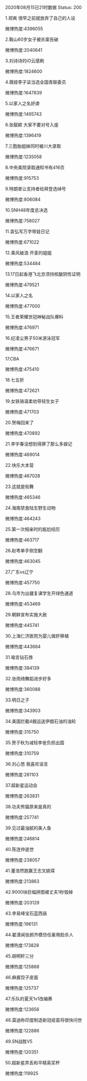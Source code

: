 2020年08月15日21时数据
Status: 200

1.郑爽 很早之前就放弃了自己的人设

微博热度:4396055

2.鞍山60岁女子被杀案告破

微博热度:2040641

3.刘诗诗的iO云感刷

微博热度:1824600

4.薇娅李子柒当选全国青联委员

微博热度:1647839

5.以家人之名好虐

微博热度:1495743

6.张靓颖 大家不要对号入座

微博热度:1396419

7.三胞胎姐妹同时被川大录取

微博热度:1235058

8.中央美院录取通知书有416页

微博热度:915753

9.特朗普让支持者给拜登选绰号

微博热度:806084

10.SNH48年度总决选

微博热度:758027

11.袁弘写万字带娃日记

微博热度:671022

12.乘风破浪 开麦的姐姐

微博热度:534484

13.17日起香港飞北京须持核酸阴性证明

微博热度:479521

14.以家人之名

微博热度:477000

15.王者荣耀世冠神秘战队爆料

微博热度:476971

16.纪凌尘男子50米游泳冠军

微博热度:476671

17.CBA

微博热度:475410

18.七五折

微博热度:472621

19.女铁骑温柔劝导轻生女子

微博热度:471703

20.贺梅回来了

微博热度:470892

21.李宇春没想到得罪了那么多娱记

微博热度:469014

22.快乐大本营

微博热度:467028

23.这就是街舞

微博热度:465346

24.海南禁食陆生野生动物

微博热度:464243

25.第一次相亲时的尴尬经历

微博热度:463717

26.赵粤单手侧空翻

微博热度:463045

27.广东vs辽宁

微博热度:457750

28.乌市为出疆复课学生开绿色通道

微博热度:453469

29.朝鲜宣布实施大赦

微博热度:445741

30.上海仁济医院为婴儿做肝移植

微博热度:443684

31.喻言钻石唇

微博热度:384139

32.张雨绮舞蹈进步好多

微博热度:360088

33.明日之子

微博热度:343903

34.美国拦截4艘运送伊朗石油的油轮

微博热度:315750

35.贺子秋为减轻李爸负担出国

微博热度:310759

36.刘心悠 我喜欢谣言

微博热度:281103

37.超新星运动会

微博热度:263831

38.功夫熊猫原来是真的

微博热度:257741

39.见过最油腻的美人鱼

微博热度:246814

40.陈连仲逝世

微博热度:238057

41.董浩然跑赢王志文姚琛

微博热度:213863

42.9000块巨幅拼图被丈夫1秒毁掉

微博热度:203129

43.李易峰宝石蓝西装

微博热度:196131

44.翟潇闻张颜齐模仿任豪用脸杀人

微博热度:173828

45.胡明轩三分

微博热度:125868

46.麻酱饺子皮面

微博热度:125737

47.乐队的夏天1v1改编赛

微博热度:123656

48.莫迪称印度制造新冠疫苗将很快问世

微博热度:122886

49.SN战胜V5

微博热度:120351

50.超新星弄丢和平精英奖杯

微博热度:119925

